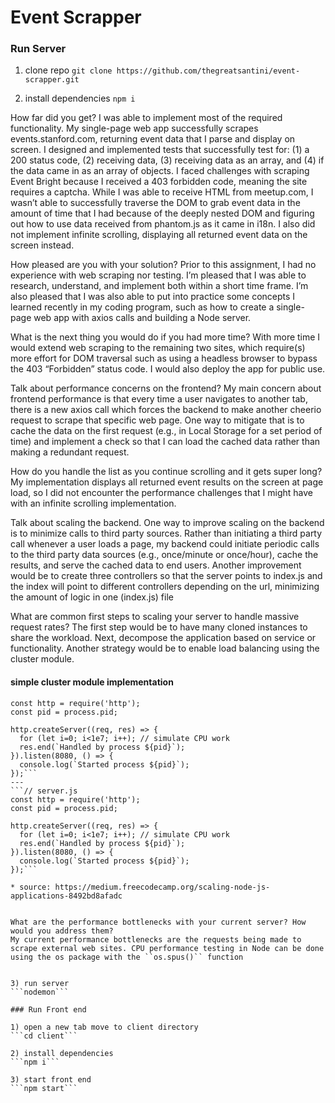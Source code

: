 # Event Scrapper

### Run Server

1) clone repo
```git clone https://github.com/thegreatsantini/event-scrapper.git```

2) install dependencies
```npm i```


How far did you get?
I was able to implement most of the required functionality. My single-page web app successfully scrapes events.stanford.com, returning event data that I parse and display on screen. I designed and implemented tests that successfully test for: (1) a 200 status code, (2) receiving data, (3) receiving data as an array, and (4) if the data came in as an array of objects. I faced challenges with scraping Event Bright because I received a 403 forbidden code, meaning the site requires a captcha. While I was able to receive HTML from meetup.com, I wasn’t able to successfully traverse the DOM to grab event data in the amount of time that I had because of the deeply nested DOM and figuring out how to use data received from phantom.js as it came in i18n. I also did not implement infinite scrolling, displaying all returned event data on the screen instead.

How pleased are you with your solution?
Prior to this assignment, I had no experience with web scraping nor testing. I’m pleased that I was able to research, understand, and implement both within a short time frame. I’m also pleased that I was also able to put into practice some concepts I learned recently in my coding program, such as how to create a single-page web app with axios calls and building a Node server.

What is the next thing you would do if you had more time?
With more time I would extend web scraping to the remaining two sites, which require(s) more effort for DOM traversal such as using a headless browser to bypass the 403 “Forbidden” status code. I would also deploy the app for public use.

Talk about performance concerns on the frontend?
My main concern about frontend performance is that every time a user navigates to another tab, there is a new axios call which forces the backend to make another cheerio request to scrape that specific web page. One way to mitigate that is to cache the data on the first request (e.g., in Local Storage for a set period of time) and implement a check so that I can load the cached data rather than making a redundant request.


How do you handle the list as you continue scrolling and it gets super long?
My implementation displays all returned event results on the screen at page load, so I did not encounter the performance challenges that I might have with an infinite scrolling implementation.

Talk about scaling the backend.
One way to improve scaling on the backend is to minimize calls to third party sources. Rather than initiating a third party call whenever a user loads a page, my backend could initiate periodic calls to the third party data sources (e.g., once/minute or once/hour), cache the results, and serve the cached data to end users. Another improvement would be to create three controllers so that the server points to index.js and the index will point to different controllers depending on the url, minimizing the amount of logic in one (index.js) file

What are common first steps to scaling your server to handle massive request rates?
The first step would be to have many cloned instances to share the workload. Next, decompose the application based on service or functionality. Another strategy would be to enable load balancing using the cluster module.

#### simple cluster module implementation
```// server.js
const http = require('http');
const pid = process.pid;

http.createServer((req, res) => {
  for (let i=0; i<1e7; i++); // simulate CPU work
  res.end(`Handled by process ${pid}`);
}).listen(8080, () => {
  console.log(`Started process ${pid}`);
});```
---
```// server.js
const http = require('http');
const pid = process.pid;

http.createServer((req, res) => {
  for (let i=0; i<1e7; i++); // simulate CPU work
  res.end(`Handled by process ${pid}`);
}).listen(8080, () => {
  console.log(`Started process ${pid}`);
});```

* source: https://medium.freecodecamp.org/scaling-node-js-applications-8492bd8afadc


What are the performance bottlenecks with your current server? How would you address them?
My current performance bottlenecks are the requests being made to scrape external web sites. CPU performance testing in Node can be done using the os package with the ``os.spus()`` function


3) run server
```nodemon```

### Run Front end

1) open a new tab move to client directory
```cd client```

2) install dependencies
```npm i```

3) start front end
```npm start```

